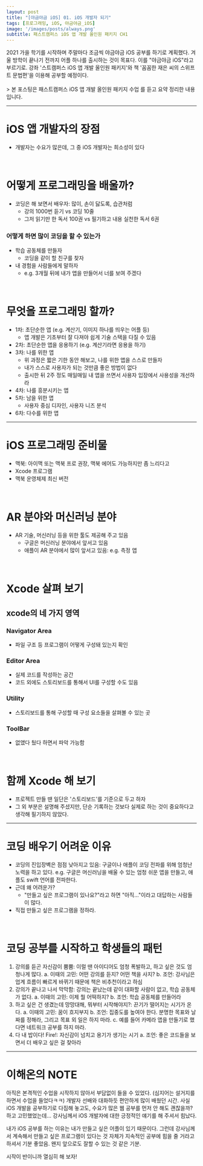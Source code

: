 ```yaml
---
layout: post
title: "[야금야금 iOS] 01. iOS 개발자 되기"
tags: [프로그래밍, iOS, 야금야금_iOS]
image: '/images/posts/always.png'
subtitle: 패스트캠퍼스 iOS 앱 개발 올인원 패키지 CH1
---
```


<div class='notice'>
2021 가을 학기를 시작하며 주말마다 조금씩 야금야금 iOS 공부를 하기로 계획했다.
겨울 방학이 끝나기 전까지 어플 하나를 출시하는 것이 목표다. 이를 "야금야금 iOS"라고 부르기로.
강좌 '스트캠퍼스 iOS 앱 개발 올인원 패키지'와 책 '꼼꼼한 재은 씨의 스위프트 문법편'을 이용해 공부할 예정이다.
</div>

<br>
> 본 포스팅은 패스트캠퍼스 iOS 앱 개발 올인원 패키지 수업 <CH1. iOS 앱 개발자 되기>를 듣고 요약 정리한 내용입니다.

<br>

---

# iOS 앱 개발자의 장점

- 개발자는 수요가 많은데, 그 중 iOS 개발자는 희소성이 있다

<br>

# 어떻게 프로그래밍을 배울까?

- 코딩은 해 보면서 배우자: 많이, 손이 닳도록, 습관처럼
    - 강의 1000번 듣기 vs 코딩 10줄
    - 그저 읽기만 한 독서 100권 vs 필기하고 내용 실천한 독서 6권


### 어떻게 하면 많이 코딩을 할 수 있는가

- 학습 공동체를 만들자
    - 코딩을 같이 할 친구를 찾자
- 내 경험을 사람들에게 말하자
    - e.g. 3개월 뒤에 내가 앱을 만들어서 너를 보여 주겠다

<br>

# 무엇을 프로그래밍 할까?

- 1차: 초단순한 앱 (e.g. 계산기, 이미지 하나를 띄우는 어플 등)
    - 앱 개발은 기초부터 잘 다져야 쉽게 기술 스택을 다질 수 있음
- 2차: 초단순한 앱을 응용하기 (e.g. 계산기라면 응용을 하기)
- 3차: 나를 위한 앱
    - 위 과정은 짧은 기한 동안 해보고, 나를 위한 앱을 스스로 만들자
    - 내가 스스로 사용자가 되는 것만큼 좋은 방법이 없다
    - 출시한 뒤 2주 정도 매일매일 내 앱을 쓰면서 사용자 입장에서 사용성을 개선하라
- 4차: 나를 흥분시키는 앱
- 5차: 남을 위한 앱
    - 사용자 중심 디자인, 사용자 니즈 분석
- 6차: 다수를 위한 앱


---

# iOS 프로그래밍 준비물

- 맥북: 아이맥 또는 맥북 프로 권장, 맥북 에어도 가능하지만 좀 느리다고
- Xcode 프로그램
- 맥북 운영체제 최신 버전

<br>

# AR 분야와 머신러닝 분야

- AR 기술, 머신러닝 등을 위한 툴도 제공해 주고 있음
    - 구글은 머신러닝 분야에서 앞서고 있음
    - 애플이 AR 분야에서 많이 앞서고 있음: e.g. 측정 앱

<br>

# Xcode 살펴 보기

## xcode의 네 가지 영역

### Navigator Area

- 파일 구조 등 프로그램이 어떻게 구성돼 있는지 확인

### Editor Area

- 실제 코드를 작성하는 공간
- 코드 외에도 스토리보드를 통해서 UI를 구성할 수도 있음

### Utility

- 스토리보드를 통해 구성할 때 구성 요소들을 살펴볼 수 있는 곳

### ToolBar

- 없앴다 뒀다 하면서 파악 가능함

<br>

# 함께 Xcode 해 보기

- 프로젝트 만들 땐 일단은 '스토리보드'를 기준으로 두고 하자
- 그 외 부분은 설명해 주셨지만, 단순 기록하는 것보다 실제로 하는 것이 중요하다고 생각해 필기하지 않았다.

---

# 코딩 배우기 어려운 이유

- 코딩의 진입장벽은 점점 낮아지고 있음: 구글이나 애플이 코딩 전파를 위해 엄청난 노력을 하고 있다. e.g. 구글은 머신러닝을 배울 수 있는 엄청 쉬운 앱을 만들고, 애플도 swift 언어를 전파한다.
- 근데 왜 어려운가?
    - "만들고 싶은 프로그램이 있나요?"라고 하면 "아직..."이라고 대답하는 사람들이 많다.
- 직접 만들고 싶은 프로그램을 정하라.

<br>

# 코딩 공부를 시작하고 학생들의 패턴

1. 강의를 듣곤 자신감이 뿜뿜: 이럴 땐 아이디어도 엄청 폭발하고, 하고 싶은 것도 엄청나게 많다.
    a. 이때의 고민: 어떤 강의를 듣지? 어떤 책을 사지?
    b. 조언: 강사님은 업계 흐름이 빠르게 바뀌기 때문에 책은 비추천이라고 하심
2. 강의가 끝나고 나서 막막함: 강의는 끝났는데 같이 대화할 사람이 없고, 학습 공동체가 없다.
    a. 이때의 고민: 이제 뭘 어떡하지?
    b. 조언: 학습 공동체를 만들어라
3. 하고 싶은 건 생겼는데 망망대해, 뭐부터 시작해야지?: 끈기가 떨어지는 시기가 온다.
    a. 이때의 고민: 꿈이 흐지부지
    b. 조언: 집중도를 높여야 한다. 분명한 목표와 날짜를 정해라, 그리고 목표 외 일은 하지 마라.
    c. 예를 들어 카메라 앱을 만들기로 했다면 네트워크 공부를 하지 마라. 
4. 다 내 밥이다! Fire!: 자신감이 넘치고 용기가 생기는 시기
    a. 조언: 좋은 코드들을 보면서 더 배우고 싶은 걸 찾아라

---

# 이해온의 NOTE

아직은 본격적인 수업을 시작하지 않아서 부담없이 들을 수 있었다. (심지어는 설거지를 하면서 수업을 들었다ㅋㅋ) 개발자 선배와 대화하듯 편안하게 많이 배웠던 시간. 사실 iOS 개발을 공부하기로 다짐해 놓고도, 수요가 많은 웹 공부를 먼저 안 해도 괜찮을까? 하고 고민했었는데... 강사님께서 iOS 개발자에 대한 긍정적인 얘기를 해 주셔서 힘났다. 

내가 iOS 공부를 하는 이유는 내가 만들고 싶은 어플이 있기 때문이다. 그런데 강사님께서 계속해서 만들고 싶은 프로그램이 있다는 것 자체가 지속적인 공부에 힘을 줄 거라고 하셔서 기분 좋았음. 왠지 앞으로도 잘할 수 있는 것 같은 기분.

시작이 반이니까 열심히 해 보자!